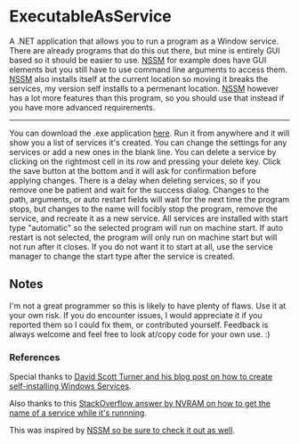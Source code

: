 # ExecutableAsService
A .NET application that allows you to run a program as a Window service.
There are already programs that do this out there, but mine is entirely GUI based so it should be easier to use.
[NSSM] for example does have GUI elements but you still have to use command line arguments to access them.
[NSSM] also installs itself at the current location so moving it breaks the services, my version self installs to a permenant location.
[NSSM] however has a lot more features than this program, so you should use that instead if you have more advanced requirements.

---

You can download the .exe application [here](https://onedrive.live.com/redir?resid=6E3DD97D6A56D781!11219&authkey=!AHlWuAmrm8Un4Dk&ithint=file%2czip). Run it from anywhere and it will show you a list of services it's created. You can change the settings for any services or add a new ones in the blank line. You can delete a service by clicking on the rightmost cell in its row and pressing your delete key. Click the save button at the bottom and it will ask for confirmation before applying changes. There is a delay when deleting services, so if you remove one be patient and wait for the success dialog. Changes to the path, arguments, or auto restart fields will wait for the next time the program stops, but changes to the name will focibly stop the program, remove the service, and recreate it as a new service. All services are installed with start type "automatic" so the selected program will run on machine start. If auto restart is not selected, the program will only run on machine start but will not run after it closes. If you do not want it to start at all, use the service manager to change the start type after the service is created.

## Notes

I'm not a great programmer so this is likely to have plenty of flaws. Use it at your own risk.
If you do encounter issues, I would appreciate it if you reported them so I could fix them, or contributed yourself.
Feedback is always welcome and feel free to look at/copy code for your own use. :)

### References

Special thanks to [David Scott Turner and his blog post on how to create self-installing Windows Services](http://thedavejay.blogspot.co.uk/2012/04/self-installing-c-windows-service-safe.html?m=1).

Also thanks to this [StackOverflow answer by NVRAM on how to get the name of a service while it's runnning](http://stackoverflow.com/a/1877404).

This was inspired by [NSSM so be sure to check it out as well](http://www.nssm.cc/).

[NSSM]: http://www.nssm.cc/
